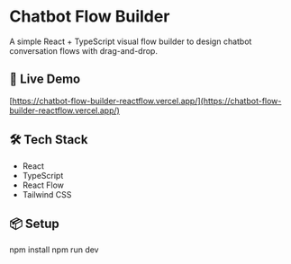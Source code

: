 # Chatbot Flow Builder

A simple React + TypeScript visual flow builder to design chatbot conversation flows with drag-and-drop.

## 🚀 Live Demo
[https://chatbot-flow-builder-reactflow.vercel.app/](https://chatbot-flow-builder-reactflow.vercel.app/)

## 🛠 Tech Stack
- React
- TypeScript
- React Flow
- Tailwind CSS

## 📦 Setup
npm install
npm run dev
